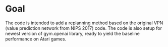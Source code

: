 # Goal
The code is intended to add a replanning method based on the original VPN (value prediction network from NIPS 2017) code. The code is also setup for newest version of gym.openai library, ready to yield the baseline performance on Atari games. 
